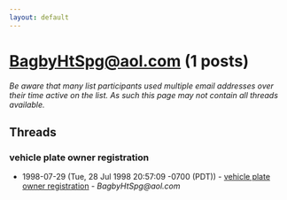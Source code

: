 ```yaml
---
layout: default
---
```


# BagbyHtSpg@aol.com (1 posts)

_Be aware that many list participants used multiple email addresses over their time active on the list. As such this page may not contain all threads available._

## Threads

### vehicle plate owner registration
+ 1998-07-29 (Tue, 28 Jul 1998 20:57:09 -0700 (PDT)) - [vehicle plate owner registration](/archive/1998/07/1b611c2c9d7edaff3f69634a2b53d99fd0a84543197140a7efb912c7b7b38368) - _BagbyHtSpg@aol.com_

